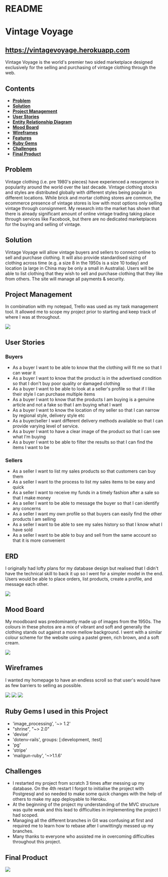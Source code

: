 # README

# Vintage Voyage
## https://vintagevoyage.herokuapp.com

Vintage Voyage is the world's premier two sided marketplace designed exclusively for the selling and purchasing of vintage clothing through the web. 

## Contents
- **[Problem](#Problem)**
- **[Solution](#Solution)**
- **[Project Management](#ProjectManagement)**
- **[User Stories](#UserStories)**
- **[Entity Relationship Diagram](#ERD)**
- **[Mood Board](#Moodboard)**
- **[Wireframes](#Wireframes)**
- **[Features](#Features)**
- **[Ruby Gems](#RubyGem)**
- **[Challenges](#Challenges)**
- **[Final Product](#FinalProduct)**




## <a id="Problem"></a>Problem
Vintage clothing (i.e. pre 1980's pieces) have experienced a resurgence in popularity around the world over the last decade. Vintage clothing stocks and styles are distributed globally with different styles being popular in different locations. While brick and mortar clothing stores are common, the ecommerce presence of vintage stores is low with most options only selling vintage through consignment. My research into the market has shown that there is already significant amount of online vintage trading taking place through services like Facebook, but there are no dedicated marketplaces for the buying and selling of vintage.

## <a id="Solution"></a>Solution
Vintage Voyage will allow vintage buyers and sellers to connect online to sell and purchase clothing. It will also provide standardised sizing of clothing across time (e.g. a size 8 in the 1950s is a size 10 today) and location (a large in China may be only a small in Australia). Users will be able to list clothing that they wish to sell and purchase clothing that they like from others. The site will manage all payments & security.

## <a id="ProjectManagement"></a>Project Management
In combination with my notepad, Trello was used as my task management tool. It allowed me to scope my project prior to starting and keep track of where I was at throughout.

![](https://github.com/redtree43/vv-4/blob/master/docs/images/trello.PNG)

## <a id="UserStories"></a>User Stories
### Buyers
- As a buyer I want to be able to know that the clothing will fit me so that I can wear it
- As a buyer I want to know that the product is in the advertised condition so that I don't buy poor quality or damaged clothing
- As a buyer I want to be able to look at a seller's profile so that if I like their style I can purchase multiple items
- As a buyer I want to know that the products I am buying is a genuine article and not a fake so that I am buying what I want
- As a buyer I want to know the location of my seller so that I can narrow by regional style, delivery style etc
- As a buyer/seller I want different delivery methods available so that I can provide varying level of service.
- As a buyer I want to have a clear image of the product so that I can see what I'm buying
- As a buyer I want to be able to filter the results so that I can find the items I want to be

### Sellers
- As a seller I want to list my sales products so that customers can buy them
- As a seller I want to the process to list my sales items to be easy and quick
- As a seller I want to receive my funds in a timely fashion after a sale so that I make money
- As a seller I want to be able to message the buyer so that I can identify any concerns
- As a seller I want my own profile so that buyers can easily find the other products I am selling
- As a seller I want to be able to see my sales history so that I know what I have sold
- As a seller I want to be able to buy and sell from the same account so that it is more convenient

## <a id="ERD"></a>ERD
I originally had lofty plans for my database design but realised that I didn't have the technical skill to back it up so I went for a simpler model in the end. Users would be able to place orders, list products, create a profile, and message each other.

![](https://github.com/redtree43/vv-4/blob/master/docs/images/ERD.PNG)

## <a id="Moodboard"></a>Mood Board
My moodboard was predominantly made up of images from the 1950s. The colours in these photos are a mix of vibrant and soft and generally the clothing stands out against a more mellow background. I went with a similar colour scheme for the website using a pastel green, rich brown, and a soft cream.

![](https://github.com/redtree43/vv-4/blob/master/docs/images/mood_board.PNG)

## <a id="Wireframes"></a>Wireframes
I wanted my homepage to have an endless scroll so that user's would have as few barriers to selling as possible.

![](https://github.com/redtree43/vv-4/blob/master/docs/images/wireframes.PNG)
![](https://github.com/redtree43/vv-4/blob/master/docs/images/user_flow.PNG)
![](https://github.com/redtree43/vv-4/blob/master/docs/images/colours_%26_fonts.PNG)

## <a id="RubyGem"></a>Ruby Gems I used in this Project
- 'image_processing', '~> 1.2'
- "shrine", "~> 2.0"
- 'devise'
- 'dotenv-rails', groups: [:development, :test]
- 'pg'
- 'stripe'
- 'mailgun-ruby', '~>1.1.6'

## <a id="Challenges"></a>Challenges
- I restarted my project from scratch 3 times after messing up my database. On the 4th restart I forgot to initialise the project with Postgresql and so needed to make some quick changes with the help of others to make my app deployable to Heroku.
- At the beginning of the project my understanding of the MVC structure was quite weak and this lead to difficulties in implementing the project I had scoped.
- Managing all the different branches in Git was confusing at first and required me to learn how to rebase after I unwittingly messed up my branches.
- Many thanks to everyone who assisted me in overcoming difficulties throughout this project. 

## <a id="FinalProduct"></a>Final Product
![](https://github.com/redtree43/vv-4/blob/master/docs/images/final_project.PNG)
